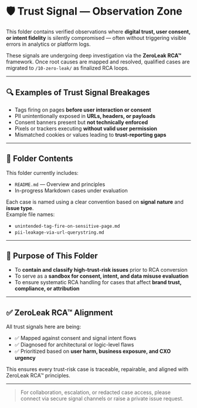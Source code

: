 # 🛡️ Trust Signal — Observation Zone

This folder contains verified observations where **digital trust, user consent, or intent fidelity** is silently compromised — often without triggering visible errors in analytics or platform logs.

These signals are undergoing deep investigation via the **ZeroLeak RCA™** framework. Once root causes are mapped and resolved, qualified cases are migrated to `/10-zero-leak/` as finalized RCA loops.

---

## 🔍 Examples of Trust Signal Breakages

- Tags firing on pages **before user interaction or consent**
- PII unintentionally exposed in **URLs, headers, or payloads**
- Consent banners present but **not technically enforced**
- Pixels or trackers executing **without valid user permission**
- Mismatched cookies or values leading to **trust-reporting gaps**

---

## 📁 Folder Contents

This folder currently includes:

- `README.md` — Overview and principles
- In-progress Markdown cases under evaluation

Each case is named using a clear convention based on **signal nature** and **issue type**.  
Example file names:

- `unintended-tag-fire-on-sensitive-page.md`
- `pii-leakage-via-url-querystring.md`

---

## 🧠 Purpose of This Folder

- To **contain and classify high-trust-risk issues** prior to RCA conversion
- To serve as a **sandbox for consent, intent, and data misuse evaluation**
- To ensure systematic RCA handling for cases that affect **brand trust, compliance, or attribution**

---

## ✅ ZeroLeak RCA™ Alignment

All trust signals here are being:

- ✅ Mapped against consent and signal intent flows
- ✅ Diagnosed for architectural or logic-level flaws
- ✅ Prioritized based on **user harm, business exposure, and CXO urgency**

This ensures every trust-risk case is traceable, repairable, and aligned with ZeroLeak RCA™ principles.

---

> For collaboration, escalation, or redacted case access, please connect via secure signal channels or raise a private issue request.
